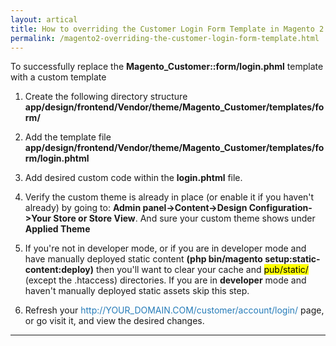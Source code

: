 ```yaml
---
layout: artical
title: How to overriding the Customer Login Form Template in Magento 2
permalink: /magento2-overriding-the-customer-login-form-template.html
---
```



To successfully replace the <b>Magento_Customer::form/login.phml</b> template with a custom template

1. <p>Create the following directory structure <b>app/design/frontend/Vendor/theme/Magento_Customer/templates/form/</b> </p>
2. <p>Add the template file <b>app/design/frontend/Vendor/theme/Magento_Customer/templates/form/login.phtml</b></p>
3. <p>Add desired custom code within the <b>login.phtml</b> file.</p>
4. <p>Verify the custom theme is already in place (or enable it if you haven't already) by going to: <b>Admin panel->Content->Design Configuration->Your Store or Store View</b>. And sure your custom theme shows under <b>Applied Theme</b></p>
5. <p>If you're not in developer mode, or if you are in developer mode and have manually deployed static content <b>(php bin/magento setup:static-content:deploy)</b> then you'll want to clear your cache and <mark>pub/static/</mark> (except the .htaccess) directories. If you are in <b>developer</b> mode and haven't manually deployed static assets skip this step.</p>
6. <p>Refresh your <span style="color:#267CB9">http://YOUR_DOMAIN.COM/customer/account/login/</span> page, or go visit it, and view the desired changes.</p>
_________________

